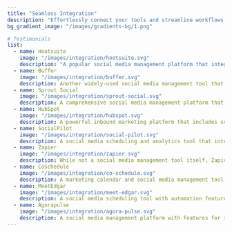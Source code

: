 ```yaml
---
title: "Seamless Integration"
description: "Effortlessly connect your tools and streamline workflows. Seamlessly integrate with our platform for enhanced productivity and simplified processes."
bg_gradient_image: "/images/gradients-bg/1.png"

# Testimonials
list:
  - name: Hootsuite
    image: "/images/integration/hootsuite.svg"
    description: "A popular social media management platform that integrates with various social media channels, allowing users to schedule posts."
  - name: Buffer
    image: "/images/integration/buffer.svg"
    description: Another widely-used social media management tool that offers integration with major social media platforms.
  - name: Sprout Social
    image: "/images/integration/sprout-social.svg"
    description: A comprehensive social media management platform that integrates with multiple social networks.
  - name: HubSpot
    image: "/images/integration/hubspot.svg"
    description: A powerful inbound marketing platform that includes social media management capabilities. It integrates with social media.
  - name: SocialPilot
    image: "/images/integration/social-pilot.svg"
    description: A social media scheduling and analytics tool that integrates with popular social media platforms.
  - name: Zapier
    image: "/images/integration/zapier.svg"
    description: While not a social media management tool itself, Zapier is a powerful automation platform that can connect social media.
  - name: CoSchedule
    image: "/images/integration/co-schedule.svg"
    description: A marketing calendar and social media management tool that integrates with popular platforms, offering features like content.
  - name: MeetEdgar
    image: "/images/integration/meet-edgar.svg"
    description: A social media scheduling tool with automation features, allowing users to create evergreen content queues and schedule posts.
  - name: Agorapulse
    image: "/images/integration/agora-pulse.svg"
    description: A social media management platform with features for scheduling, monitoring, and reporting.
---
```


